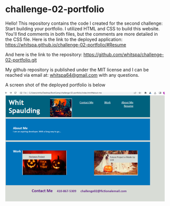 # challenge-02-portfolio
Hello! This repository contains the code I created for the second challenge:
Start building your portfolio.
I utilized HTML and CSS to build this website. You'll find comments in both files,
but the comments are more detailed in the CSS file.
Here is the link to the deployed application:
https://whitspa.github.io/challenge-02-portfolio/#Resume

And here is the link to the repository:
https://github.com/whitspa/challenge-02-portfolio.git

My github repository is published under the MIT license
and I can be reached via email at: whitspa64@gmail.com
with any questions.

A screen shot of the deployed portfolio is below

<img src="challenge-02-portfolio.png"
     alt="Portfolio Landing Page"
     style="float: left; margin-right: 10px;" />
